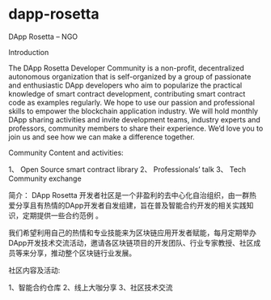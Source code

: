 # dapp-rosetta

DApp Rosetta – NGO

Introduction

The DApp Rosetta Developer Community is a non-profit, decentralized autonomous organization that is self-organized by a group of passionate and enthusiastic DApp developers who aim to popularize the practical knowledge of smart contract development, contributing smart contract code as examples regularly.
We hope to use our passion and professional skills to empower the blockchain application industry. We will hold monthly DApp sharing activities and invite development teams, industry experts and professors, community members to share their experience. 
We’d love you to join us and see how we can make a difference together.

Community Content and activities:

1、	Open Source smart contract library
2、	Professionals’ talk
3、	Tech Community exchange 

简介：
DApp Rosetta 开发者社区是一个非盈利的去中心化自治组织，由一群热爱分享且有热情的DApp开发者自发组建，旨在普及智能合约开发的相关实践知识，定期提供一些合约范例 。

我们希望利用自己的热情和专业技能来为区块链应用开发者赋能，每月定期举办DApp开发技术交流活动，邀请各区块链项目的开发团队、行业专家教授、社区成员等来分享，推动整个区块链行业发展。

社区内容及活动:

1、智能合约仓库
2、线上大咖分享
3、社区技术交流

